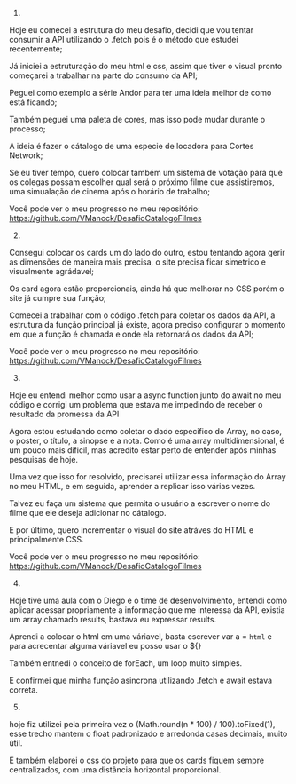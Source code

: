 1.

Hoje eu comecei a estrutura do meu desafio, decidi que vou tentar consumir a API utilizando o .fetch pois é o método que estudei recentemente;

Já iniciei a estruturação do meu html e css, assim que tiver o visual pronto começarei a trabalhar na parte do consumo da API;

Peguei como exemplo a série Andor para ter uma ideia melhor de como está ficando;

Também peguei uma paleta de cores, mas isso pode mudar durante o processo;

A ideia é fazer o cátalogo de uma especie de locadora para Cortes Network;

Se eu tiver tempo, quero colocar também um sistema de votação para que os colegas possam escolher qual será o próximo filme que assistiremos, uma simualação de cinema após o horário de trabalho;

Você pode ver o meu progresso no meu repositório: 
https://github.com/VManock/DesafioCatalogoFilmes

2.

Consegui colocar os cards um do lado do outro, estou tentando agora gerir as dimensões de maneira mais precisa, o site precisa ficar simetrico e visualmente agrádavel;

Os card agora estão proporcionais, ainda há que melhorar no CSS porém o site já cumpre sua função;

Comecei a trabalhar com o código .fetch para coletar os dados da API, a estrutura da função principal já existe, agora preciso configurar o momento em que a função é chamada e onde ela retornará os dados da API;

Você pode ver o meu progresso no meu repositório: 
https://github.com/VManock/DesafioCatalogoFilmes

3.

Hoje eu entendi melhor como usar a async function junto do await no meu código e corrigi um problema que estava me impedindo de receber o resultado da promessa da API

Agora estou estudando como coletar o dado especifico do Array, no caso, o poster, o título, a sinopse e a nota. Como é uma array multidimensional, é um pouco mais dificil, mas acredito estar perto de entender após minhas pesquisas de hoje.

Uma vez que isso for resolvido, precisarei utilizar essa informação do Array no meu HTML, e em seguida, aprender a replicar isso várias vezes.

Talvez eu faça um sistema que permita o usuário a escrever o nome do filme que ele deseja adicionar no cátalogo.

E por último, quero incrementar o visual do site atráves do HTML e principalmente CSS.


Você pode ver o meu progresso no meu repositório: 
https://github.com/VManock/DesafioCatalogoFilmes

4. 

Hoje tive uma aula com o Diego e o time de desenvolvimento, entendi como aplicar acessar propriamente a informação que me interessa da API, existia um array chamado results, bastava eu expressar results.

Aprendi a colocar o html em uma váriavel, basta escrever var a = `html` e para acrecentar alguma váriavel eu posso usar o ${}

Também entnedi o conceito de forEach, um loop muito simples.

E confirmei que minha função asincrona utilizando .fetch e await estava correta.

5. 
hoje fiz utilizei pela primeira vez o (Math.round(n * 100) / 100).toFixed(1), esse trecho mantem o float padronizado e arredonda casas decimais, muito útil.

E também elaborei o css do projeto para que os cards fiquem sempre centralizados, com uma distância horizontal proporcional.

